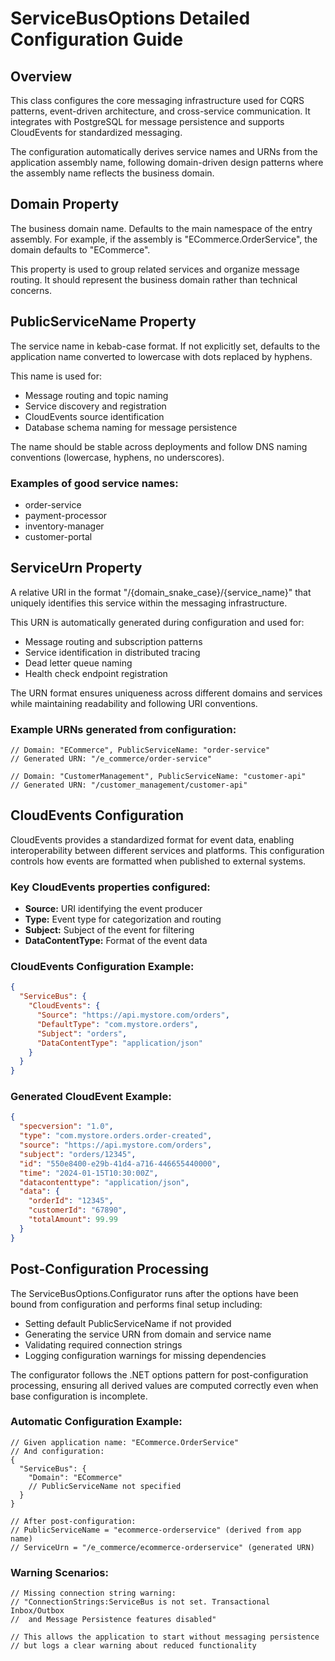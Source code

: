 # ServiceBusOptions Detailed Configuration Guide

## Overview

This class configures the core messaging infrastructure used for CQRS patterns, event-driven architecture, and cross-service communication. It integrates with PostgreSQL for message persistence and supports CloudEvents for standardized messaging.

The configuration automatically derives service names and URNs from the application assembly name, following domain-driven design patterns where the assembly name reflects the business domain.

## Domain Property

The business domain name. Defaults to the main namespace of the entry assembly. For example, if the assembly is "ECommerce.OrderService", the domain defaults to "ECommerce".

This property is used to group related services and organize message routing. It should represent the business domain rather than technical concerns.

## PublicServiceName Property

The service name in kebab-case format. If not explicitly set, defaults to the application name converted to lowercase with dots replaced by hyphens.

This name is used for:

- Message routing and topic naming
- Service discovery and registration
- CloudEvents source identification
- Database schema naming for message persistence

The name should be stable across deployments and follow DNS naming conventions (lowercase, hyphens, no underscores).

### Examples of good service names:

- order-service
- payment-processor
- inventory-manager
- customer-portal

## ServiceUrn Property

A relative URI in the format "/{domain_snake_case}/{service_name}" that uniquely identifies this service within the messaging infrastructure.

This URN is automatically generated during configuration and used for:

- Message routing and subscription patterns
- Service identification in distributed tracing
- Dead letter queue naming
- Health check endpoint registration

The URN format ensures uniqueness across different domains and services while maintaining readability and following URI conventions.

### Example URNs generated from configuration:

```
// Domain: "ECommerce", PublicServiceName: "order-service"
// Generated URN: "/e_commerce/order-service"

// Domain: "CustomerManagement", PublicServiceName: "customer-api"  
// Generated URN: "/customer_management/customer-api"
```

## CloudEvents Configuration

CloudEvents provides a standardized format for event data, enabling interoperability between different services and platforms. This configuration controls how events are formatted when published to external systems.

### Key CloudEvents properties configured:

- **Source:** URI identifying the event producer
- **Type:** Event type for categorization and routing
- **Subject:** Subject of the event for filtering
- **DataContentType:** Format of the event data

### CloudEvents Configuration Example:

```json
{
  "ServiceBus": {
    "CloudEvents": {
      "Source": "https://api.mystore.com/orders",
      "DefaultType": "com.mystore.orders",
      "Subject": "orders",
      "DataContentType": "application/json"
    }
  }
}
```

### Generated CloudEvent Example:

```json
{
  "specversion": "1.0",
  "type": "com.mystore.orders.order-created",
  "source": "https://api.mystore.com/orders",
  "subject": "orders/12345",
  "id": "550e8400-e29b-41d4-a716-446655440000",
  "time": "2024-01-15T10:30:00Z",
  "datacontenttype": "application/json",
  "data": {
    "orderId": "12345",
    "customerId": "67890",
    "totalAmount": 99.99
  }
}
```

## Post-Configuration Processing

The ServiceBusOptions.Configurator runs after the options have been bound from configuration and performs final setup including:

- Setting default PublicServiceName if not provided
- Generating the service URN from domain and service name
- Validating required connection strings
- Logging configuration warnings for missing dependencies

The configurator follows the .NET options pattern for post-configuration processing, ensuring all derived values are computed correctly even when base configuration is incomplete.

### Automatic Configuration Example:

```
// Given application name: "ECommerce.OrderService"
// And configuration:
{
  "ServiceBus": {
    "Domain": "ECommerce"
    // PublicServiceName not specified
  }
}

// After post-configuration:
// PublicServiceName = "ecommerce-orderservice" (derived from app name)
// ServiceUrn = "/e_commerce/ecommerce-orderservice" (generated URN)
```

### Warning Scenarios:

```
// Missing connection string warning:
// "ConnectionStrings:ServiceBus is not set. Transactional Inbox/Outbox 
//  and Message Persistence features disabled"

// This allows the application to start without messaging persistence
// but logs a clear warning about reduced functionality
```